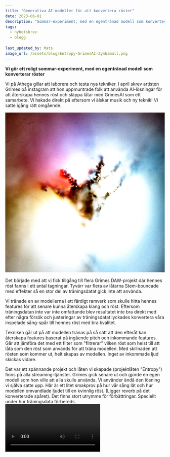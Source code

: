 ```yaml
---
title: "Generativa AI-modeller för att konvertera röster"
date: 2023-06-01
description: "Sommar-experiment, med en egentränad modell som konverterar röster"
tags:
  - nyhetsbrev
  - blogg
 
last_updated_by: Mats
image_url: /assets/blog/Entropy-GrimesAI-Zymbsmall.png
---
```


**Vi gör ett roligt sommar-experiment, med en egentränad modell som konverterar röster**

Vi på Athega gillar att laborera och testa nya tekniker. I april skrev artisten Grimes på instagram att hon uppmuntrade folk att använda
AI-lösningar för att återskapa hennes röst och släppa låtar med GrimesAI som ett samarbete. Vi hakade direkt på eftersom vi älskar musik
och ny teknik! Vi satte igång rätt omgående.

<img src="/assets/blog/Entropy-GrimesAI-Zymbsmall.png"/>

Det började med att vi fick tillgång till flera Grimes DAW-projekt där hennes röst fanns i ett antal tagningar. Tyvärr var flera av låtarna Stem-bouncade med effekter så en stor del av träningsdatat gick inte att använda.

Vi tränade en av modellerna i ett färdigt ramverk som skulle hitta hennes features för att senare kunna återskapa klang och röst. 
Eftersom träningsdatan inte var inte omfattande blev resultatet inte bra direkt med efter några försök och justeringar av träningsdatat lyckades konvertera våra inspelade sång-spår till hennes röst med bra kvalitet.

Tekniken går ut på att modellen tränas på så sätt att den efteråt kan återskapa features baserat på ingående pitch och inkommande features.
Går att jämföra det med ett filter som "filtrerar" vilken röst som helst till att låta som den röst som används för att träna modellen. Med skillnaden att 
rösten som kommer ut, helt skapas av modellen. Inget av inkommade ljud skickas vidare.

Det var ett spännande projekt och låten vi skapade (projektlåten "Entropy") finns på alla streaming-tjänster. Grimes gick senare ut och gjorde en egen modell som hon ville att alla skulle använda. Vi använder ändå den lösning vi själva satte upp. Här är ett litet smakprov på hur vår sång lät och hur modellen omvandlade ljudet till en kvinnlig röst. (Ligger reverb på det konverterade spåret). Det finns stort utrymme för förbättringar. Speciellt under hur träningsdata förbereds.
<video controls>
  <source src="/assets/blog/AI.mp4" type="video/mp4">
  Your browser does not support the video tag.
</video>

